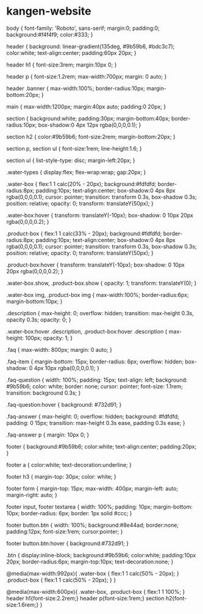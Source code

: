 # kangen-website
body {
    font-family: 'Roboto', sans-serif;
    margin:0;
    padding:0;
    background:#f4f4f9;
    color:#333;
}

header {
    background: linear-gradient(135deg, #9b59b6, #bdc3c7);
    color:white;
    text-align:center;
    padding:60px 20px;
}

header h1 {
    font-size:3rem;
    margin:10px 0;
}

header p {
    font-size:1.2rem;
    max-width:700px;
    margin: 0 auto;
}

header .banner {
    max-width:100%;
    border-radius:10px;
    margin-bottom:20px;
}

main {
    max-width:1200px;
    margin:40px auto;
    padding:0 20px;
}

section {
    background:white;
    padding:30px;
    margin-bottom:40px;
    border-radius:10px;
    box-shadow:0 4px 12px rgba(0,0,0,0.1);
}

section h2 {
    color:#9b59b6;
    font-size:2rem;
    margin-bottom:20px;
}

section p, section ul {
    font-size:1rem;
    line-height:1.6;
}

section ul {
    list-style-type: disc;
    margin-left:20px;
}

.water-types {
    display:flex;
    flex-wrap:wrap;
    gap:20px;
}

.water-box {
    flex:1 1 calc(20% - 20px);
    background:#fdfdfd;
    border-radius:8px;
    padding:10px;
    text-align:center;
    box-shadow:0 4px 8px rgba(0,0,0,0.1);
    cursor: pointer;
    transition: transform 0.3s, box-shadow 0.3s;
    position: relative;
    opacity: 0;
    transform: translateY(50px);
}

.water-box:hover {
    transform: translateY(-10px);
    box-shadow: 0 10px 20px rgba(0,0,0,0.2);
}

.product-box {
    flex:1 1 calc(33% - 20px);
    background:#fdfdfd;
    border-radius:8px;
    padding:10px;
    text-align:center;
    box-shadow:0 4px 8px rgba(0,0,0,0.1);
    cursor: pointer;
    transition: transform 0.3s, box-shadow 0.3s;
    position: relative;
    opacity: 0;
    transform: translateY(50px);
}

.product-box:hover {
    transform: translateY(-10px);
    box-shadow: 0 10px 20px rgba(0,0,0,0.2);
}

.water-box.show, .product-box.show {
    opacity: 1;
    transform: translateY(0);
}

.water-box img, .product-box img {
    max-width:100%;
    border-radius:6px;
    margin-bottom:10px;
}

.description {
    max-height: 0;
    overflow: hidden;
    transition: max-height 0.3s, opacity 0.3s;
    opacity: 0;
}

.water-box:hover .description,
.product-box:hover .description {
    max-height: 100px;
    opacity: 1;
}

.faq {
    max-width: 800px;
    margin: 0 auto;
}

.faq-item {
    margin-bottom: 15px;
    border-radius: 6px;
    overflow: hidden;
    box-shadow: 0 4px 10px rgba(0,0,0,0.1);
}

.faq-question {
    width: 100%;
    padding: 15px;
    text-align: left;
    background: #9b59b6;
    color: white;
    border: none;
    cursor: pointer;
    font-size: 1.1rem;
    transition: background 0.3s;
}

.faq-question:hover {
    background: #732d91;
}

.faq-answer {
    max-height: 0;
    overflow: hidden;
    background: #fdfdfd;
    padding: 0 15px;
    transition: max-height 0.3s ease, padding 0.3s ease;
}

.faq-answer p {
    margin: 10px 0;
}

footer {
    background:#9b59b6;
    color:white;
    text-align:center;
    padding:20px;
}

footer a {
    color:white;
    text-decoration:underline;
}

footer h3 {
    margin-top: 30px;
    color: white;
}

footer form {
    margin-top: 15px;
    max-width: 400px;
    margin-left: auto;
    margin-right: auto;
}

footer input, footer textarea {
    width: 100%;
    padding: 10px;
    margin-bottom: 10px;
    border-radius: 6px;
    border: 1px solid #ccc;
}

footer button.btn {
    width: 100%;
    background:#8e44ad;
    border:none;
    padding:12px;
    font-size:1rem;
    cursor:pointer;
}

footer button.btn:hover {
    background:#732d91;
}

.btn {
    display:inline-block;
    background:#9b59b6;
    color:white;
    padding:10px 20px;
    border-radius:6px;
    margin-top:10px;
    text-decoration:none;
}

@media(max-width:992px){
    .water-box { flex:1 1 calc(50% - 20px); }
    .product-box { flex:1 1 calc(50% - 20px); }
}

@media(max-width:600px){
    .water-box, .product-box { flex:1 1 100%; }
    header h1{font-size:2.2rem;}
    header p{font-size:1rem;}
    section h2{font-size:1.6rem;}
}
